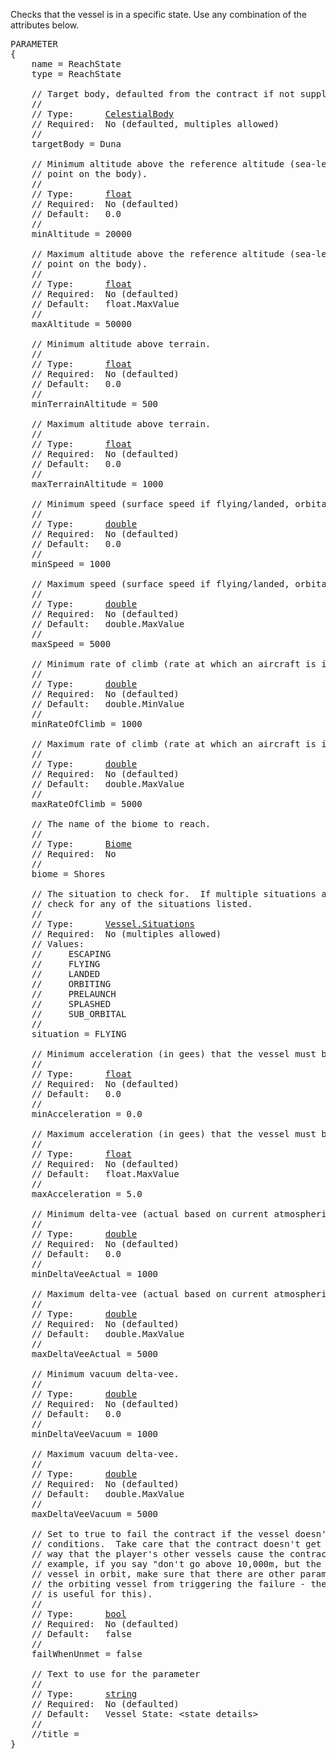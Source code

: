 Checks that the vessel is in a specific state.  Use any combination of the attributes below.

<pre>
PARAMETER
{
    name = ReachState
    type = ReachState

    // Target body, defaulted from the contract if not supplied.
    //
    // Type:      <a href="CelestialBody-Type">CelestialBody</a>
    // Required:  No (defaulted, multiples allowed)
    //
    targetBody = Duna

    // Minimum altitude above the reference altitude (sea-level or the lowest
    // point on the body).
    //
    // Type:      <a href="Numeric-Type">float</a>
    // Required:  No (defaulted)
    // Default:   0.0
    //
    minAltitude = 20000

    // Maximum altitude above the reference altitude (sea-level or the lowest
    // point on the body).
    //
    // Type:      <a href="Numeric-Type">float</a>
    // Required:  No (defaulted)
    // Default:   float.MaxValue
    //
    maxAltitude = 50000

    // Minimum altitude above terrain.
    //
    // Type:      <a href="Numeric-Type">float</a>
    // Required:  No (defaulted)
    // Default:   0.0
    //
    minTerrainAltitude = 500

    // Maximum altitude above terrain.
    //
    // Type:      <a href="Numeric-Type">float</a>
    // Required:  No (defaulted)
    // Default:   0.0
    //
    maxTerrainAltitude = 1000

    // Minimum speed (surface speed if flying/landed, orbital speed ortherwise).
    //
    // Type:      <a href="Numeric-Type">double</a>
    // Required:  No (defaulted)
    // Default:   0.0
    //
    minSpeed = 1000

    // Maximum speed (surface speed if flying/landed, orbital speed ortherwise).
    //
    // Type:      <a href="Numeric-Type">double</a>
    // Required:  No (defaulted)
    // Default:   double.MaxValue
    //
    maxSpeed = 5000

    // Minimum rate of climb (rate at which an aircraft is increasing its altitude).
    //
    // Type:      <a href="Numeric-Type">double</a>
    // Required:  No (defaulted)
    // Default:   double.MinValue
    //
    minRateOfClimb = 1000

    // Maximum rate of climb (rate at which an aircraft is increasing its altitude).
    //
    // Type:      <a href="Numeric-Type">double</a>
    // Required:  No (defaulted)
    // Default:   double.MaxValue
    //
    maxRateOfClimb = 5000

    // The name of the biome to reach.
    //
    // Type:      <a href="Biome-Type">Biome</a>
    // Required:  No
    //
    biome = Shores

    // The situation to check for.  If multiple situations are provided, will
    // check for any of the situations listed.
    //
    // Type:      <a href="Enumeration-Type">Vessel.Situations</a>
    // Required:  No (multiples allowed)
    // Values:
    //     ESCAPING
    //     FLYING
    //     LANDED
    //     ORBITING
    //     PRELAUNCH
    //     SPLASHED
    //     SUB_ORBITAL
    //
    situation = FLYING

    // Minimum acceleration (in gees) that the vessel must be at.
    //
    // Type:      <a href="Numeric-Type">float</a>
    // Required:  No (defaulted)
    // Default:   0.0
    //
    minAcceleration = 0.0

    // Maximum acceleration (in gees) that the vessel must be at.
    //
    // Type:      <a href="Numeric-Type">float</a>
    // Required:  No (defaulted)
    // Default:   float.MaxValue
    //
    maxAcceleration = 5.0

    // Minimum delta-vee (actual based on current atmospheric conditions).
    //
    // Type:      <a href="Numeric-Type">double</a>
    // Required:  No (defaulted)
    // Default:   0.0
    //
    minDeltaVeeActual = 1000

    // Maximum delta-vee (actual based on current atmospheric conditions).
    //
    // Type:      <a href="Numeric-Type">double</a>
    // Required:  No (defaulted)
    // Default:   double.MaxValue
    //
    maxDeltaVeeActual = 5000

    // Minimum vacuum delta-vee.
    //
    // Type:      <a href="Numeric-Type">double</a>
    // Required:  No (defaulted)
    // Default:   0.0
    //
    minDeltaVeeVacuum = 1000

    // Maximum vacuum delta-vee.
    //
    // Type:      <a href="Numeric-Type">double</a>
    // Required:  No (defaulted)
    // Default:   double.MaxValue
    //
    maxDeltaVeeVacuum = 5000

    // Set to true to fail the contract if the vessel doesn't meet the
    // conditions.  Take care that the contract doesn't get written in such a
    // way that the player's other vessels cause the contract to faile (for
    // example, if you say "don't go above 10,000m, but the player has another
    // vessel in orbit, make sure that there are other parameters that prevent
    // the orbiting vessel from triggering the failure - the completeInSequence
    // is useful for this).
    //
    // Type:      <a href="Boolean-Type">bool</a>
    // Required:  No (defaulted)
    // Default:   false
    //
    failWhenUnmet = false

    // Text to use for the parameter
    //
    // Type:      <a href="String-Type">string</a>
    // Required:  No (defaulted)
    // Default:   Vessel State: &lt;state details&gt;
    //
    //title =
}
</pre>
